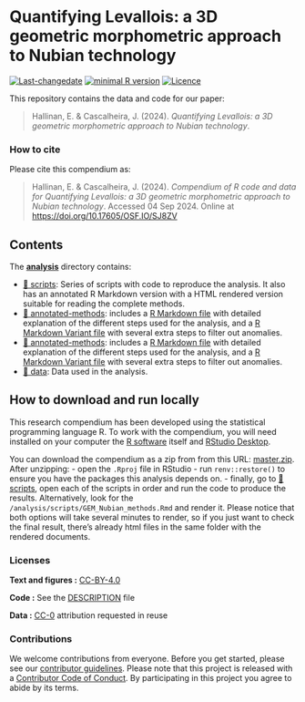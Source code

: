 

<!-- README.md is generated from README.Rmd. Please edit that file -->

# Quantifying Levallois: a 3D geometric morphometric approach to Nubian technology

[![Last-changedate](https://img.shields.io/badge/last%20change-2024--09--04-brightgreen.svg)](https://github.com/jmcascalheira/LGMIberiaCluster/commits/master)
[![minimal R
version](https://img.shields.io/badge/R%3E%3D-3.2.4-brightgreen.svg)](https://cran.r-project.org/)
[![Licence](https://img.shields.io/github/license/mashape/apistatus.svg)](http://choosealicense.com/licenses/mit/)

This repository contains the data and code for our paper:

> Hallinan, E. & Cascalheira, J. (2024). *Quantifying Levallois: a 3D
> geometric morphometric approach to Nubian technology*.

### How to cite

Please cite this compendium as:

> Hallinan, E. & Cascalheira, J. (2024). *Compendium of R code and data
> for Quantifying Levallois: a 3D geometric morphometric approach to
> Nubian technology*. Accessed 04 Sep 2024. Online at
> <https://doi.org/10.17605/OSF.IO/SJ8ZV>

## Contents

The **[analysis](./analysis)** directory contains:

- [:file_folder: scripts](./analysis/scripts): Series of scripts with
  code to reproduce the analysis. It also has an annotated R Markdown
  version with a HTML rendered version suitable for reading the complete
  methods.
- [:file_folder: annotated-methods](./analysis/annotated-methods):
  includes a [R Markdown
  file](./analysis/annotated-methods/GM_Nubian_methods.Rmd) with
  detailed explanation of the different steps used for the analysis, and
  a [R Markdown Variant
  file](./analysis/annotated-methods/GM_method_variant.Rmd) with several
  extra steps to filter out anomalies.
- [:file_folder: annotated-methods](./analysis/annotated-methods):
  includes a [R Markdown
  file](./analysis/annotated-methods/GM_Nubian_methods.Rmd) with
  detailed explanation of the different steps used for the analysis, and
  a [R Markdown Variant
  file](./analysis/annotated-methods/GM_method_variant.Rmd) with several
  extra steps to filter out anomalies.
- [:file_folder: data](./analysis/data): Data used in the analysis.

## How to download and run locally

This research compendium has been developed using the statistical
programming language R. To work with the compendium, you will need
installed on your computer the [R
software](https://cloud.r-project.org/) itself and [RStudio
Desktop](https://rstudio.com/products/rstudio/download/).

You can download the compendium as a zip from from this URL:
[master.zip](./archive/master.zip). After unzipping: - open the `.Rproj`
file in RStudio - run `renv::restore()` to ensure you have the packages
this analysis depends on. - finally, go to [:file_folder:
scripts](./analysis/scripts), open each of the scripts in order and run
the code to produce the results. Alternatively, look for the
`/analysis/scripts/GEM_Nubian_methods.Rmd` and render it. Please notice
that both options will take several minutes to render, so if you just
want to check the final result, there’s already html files in the same
folder with the rendered documents.

### Licenses

**Text and figures :**
[CC-BY-4.0](http://creativecommons.org/licenses/by/4.0/)

**Code :** See the [DESCRIPTION](DESCRIPTION) file

**Data :** [CC-0](http://creativecommons.org/publicdomain/zero/1.0/)
attribution requested in reuse

### Contributions

We welcome contributions from everyone. Before you get started, please
see our [contributor guidelines](CONTRIBUTING.md). Please note that this
project is released with a [Contributor Code of Conduct](CONDUCT.md). By
participating in this project you agree to abide by its terms.
